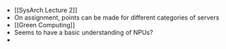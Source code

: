 * [[SysArch Lecture 2]]
* On assignment, points can be made for different categories of servers
* [[Green Computing]]
* Seems to have a basic understanding of NPUs?
* 